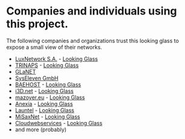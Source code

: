# Companies and individuals using this project.

The following companies and organizations trust this looking glass to expose a
small view of their networks.

  * [LuxNetwork S.A.](https://luxnetwork.eu/) - [Looking Glass](https://lg.luxnetwork.eu/)
  * [TRINAPS](https://www.trinaps.com/) - [Looking Glass](https://lg.trinaps.net/)
  * [GLaNET](https://glanet.org/)
  * [SysEleven GmbH](https://www.syseleven.de/)
  * [BAEHOST](https://baehost.com/) - [Looking Glass](https://baehost.com/looking-glass/)
  * [i3D.net](https://www.i3d.net/) - [Looking Glass](https://noc.i3d.net/lg/)
  * [mazoyer.eu](https://as201281.net/) - [Looking Glass](https://lg.as201281.net/)
  * [Anexia](https://www.anexia-it.com/) - [Looking Glass](https://bgp.anexia-it.net/)
  * [Launtel](https://launtel.net.au) - [Looking Glass](https://lg.launtel.net.au)
  * [MiSaxNet](https://www.misaxnet.de) - [Looking Glass](https://www.misaxnet.de/looking-glass/index.php)
  * [Cloudwebservices](https://www.cloudwebservices.nl) - [Looking Glass](https://lg.cloudwebservices.nl/)
  * and more (probably)
